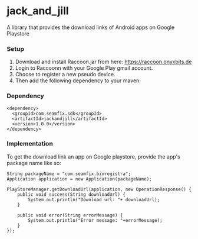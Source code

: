 # jack_and_jill
A library that provides the download links of Android apps on Google Playstore

### Setup
1) Download and install Raccoon.jar from here: https://raccoon.onyxbits.de
2) Login to Raccoonn with your Google Play gmail account.
3) Choose to register a new pseudo device.
4) Then add the following dependency to your maven:

### Dependency
```
<dependency>
  <groupId>com.seamfix.sdk</groupId>
  <artifactId>jackandjill</artifactId>
  <version>1.0.0</version>
</dependency>
```
### Implementation
To get the download link an app on Google playstore, provide the app's package name like so:
```
String packageName = "com.seamfix.bioregistra";
Application application = new Application(packageName);

PlayStoreManager.getDownloadUrl(application, new OperationResponse() {
    public void success(String downloadUrl) {
        System.out.println("Download url: "+ downloadUrl);
    }

    public void error(String errorMessage) {
        System.out.println("Error message: "+errorMessage);
    }
});
```
